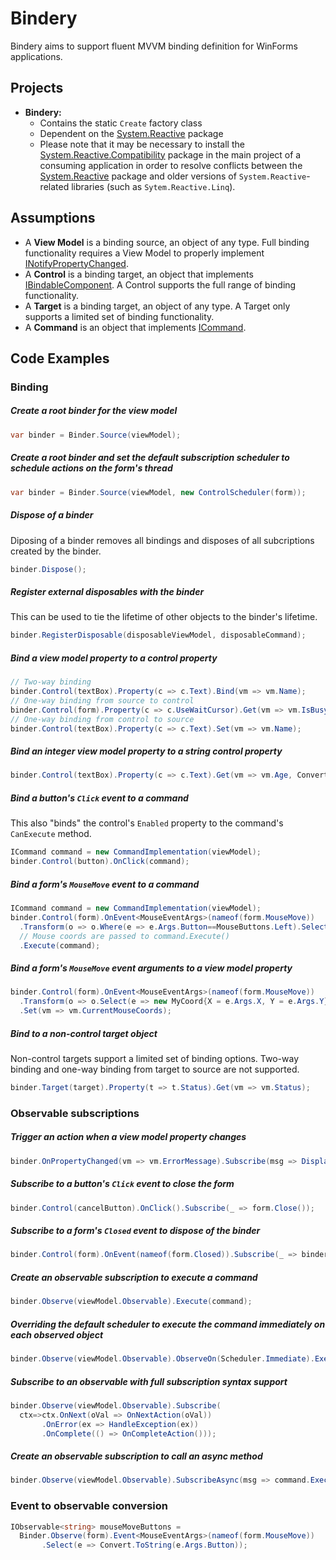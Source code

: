 Bindery
=======
Bindery aims to support fluent MVVM binding definition for WinForms applications.

Projects
--------
* **Bindery:** 
  * Contains the static `Create` factory class 
  * Dependent on the [System.Reactive](https://www.nuget.org/packages/System.Reactive/) package
  * Please note that it may be necessary to install the [System.Reactive.Compatibility](https://www.nuget.org/packages/System.Reactive.Compatibility/) package in the main project of 
    a consuming application in order to resolve conflicts between the [System.Reactive](https://www.nuget.org/packages/System.Reactive/) package 
    and older versions of `System.Reactive`-related libraries (such as `Sytem.Reactive.Linq`).

Assumptions
-----------
* A **View Model** is a binding source, an object of any type. Full binding functionality requires a View Model to properly implement
 [INotifyPropertyChanged](https://docs.microsoft.com/en-us/dotnet/api/system.componentmodel.inotifypropertychanged).
* A **Control** is a binding target, an object that implements [IBindableComponent](https://docs.microsoft.com/en-us/dotnet/api/system.windows.forms.ibindablecomponent). 
A Control supports the full range of binding functionality.
* A **Target** is a binding target, an object of any type. A Target only supports a limited set of binding functionality.
* A **Command** is an object that implements [ICommand](https://docs.microsoft.com/en-us/dotnet/api/system.windows.input.icommand).

Code Examples
-------------
### Binding
##### Create a root binder for the view model
```C#
var binder = Binder.Source(viewModel);
```
##### Create a root binder and set the default subscription scheduler to schedule actions on the form's thread
```C#
var binder = Binder.Source(viewModel, new ControlScheduler(form));
```
##### Dispose of a binder
Diposing of a binder removes all bindings and disposes of all subcriptions created by the binder.
```C#
binder.Dispose();
```
##### Register external disposables with the binder
This can be used to tie the lifetime of other objects to the binder's lifetime.
```C#
binder.RegisterDisposable(disposableViewModel, disposableCommand);
```
##### Bind a view model property to a control property
```C#
// Two-way binding
binder.Control(textBox).Property(c => c.Text).Bind(vm => vm.Name); 
// One-way binding from source to control
binder.Control(form).Property(c => c.UseWaitCursor).Get(vm => vm.IsBusy); 
// One-way binding from control to source
binder.Control(textBox).Property(c => c.Text).Set(vm => vm.Name); 
```
##### Bind an integer view model property to a string control property
```C#
binder.Control(textBox).Property(c => c.Text).Get(vm => vm.Age, Convert.ToString);
```
##### Bind a button's `Click` event to a command
This also "binds" the control's `Enabled` property to the command's `CanExecute` method.
```C#
ICommand command = new CommandImplementation(viewModel);
binder.Control(button).OnClick(command);
```
##### Bind a form's `MouseMove` event to a command
```C#
ICommand command = new CommandImplementation(viewModel);
binder.Control(form).OnEvent<MouseEventArgs>(nameof(form.MouseMove))
  .Transform(o => o.Where(e => e.Args.Button==MouseButtons.Left).Select(e => new {e.Args.X, e.Args.Y})) 
  // Mouse coords are passed to command.Execute()
  .Execute(command);
```
##### Bind a form's `MouseMove` event arguments to a view model property
```C#
binder.Control(form).OnEvent<MouseEventArgs>(nameof(form.MouseMove))
  .Transform(o => o.Select(e => new MyCoord{X = e.Args.X, Y = e.Args.Y}))
  .Set(vm => vm.CurrentMouseCoords);
```
##### Bind to a non-control target object
Non-control targets support a limited set of binding options. Two-way binding and one-way binding from target to source are not supported.
```C#
binder.Target(target).Property(t => t.Status).Get(vm => vm.Status);
```
### Observable subscriptions

##### Trigger an action when a view model property changes
```C#
binder.OnPropertyChanged(vm => vm.ErrorMessage).Subscribe(msg => DisplayErrorDialog(msg));
```
##### Subscribe to a button's `Click` event to close the form
```C#
binder.Control(cancelButton).OnClick().Subscribe(_ => form.Close());
```
##### Subscribe to a form's `Closed` event to dispose of the binder
```C#
binder.Control(form).OnEvent(nameof(form.Closed)).Subscribe(_ => binder.Dispose());
```
##### Create an observable subscription to execute a command
```C#
binder.Observe(viewModel.Observable).Execute(command);
```
##### Overriding the default scheduler to execute the command immediately on each observed object
```C#
binder.Observe(viewModel.Observable).ObserveOn(Scheduler.Immediate).Execute(command);
```
##### Subscribe to an observable with full subscription syntax support
```C#
binder.Observe(viewModel.Observable).Subscribe(
  ctx=>ctx.OnNext(oVal => OnNextAction(oVal))
       .OnError(ex => HandleException(ex))
       .OnComplete(() => OnCompleteAction()));
```
##### Create an observable subscription to call an async method
```C#
binder.Observe(viewModel.Observable).SubscribeAsync(msg => command.ExecuteAsync(msg.Value));
```
### Event to observable conversion
```C#
IObservable<string> mouseMoveButtons =
  Binder.Observe(form).Event<MouseEventArgs>(nameof(form.MouseMove))
       .Select(e => Convert.ToString(e.Args.Button));
```
